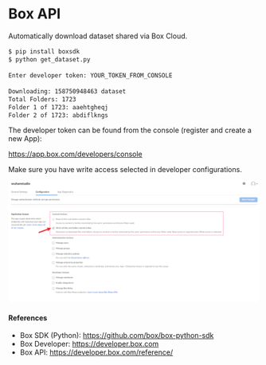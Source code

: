 # Box API

Automatically download dataset shared via Box Cloud.

```
$ pip install boxsdk
$ python get_dataset.py

Enter developer token: YOUR_TOKEN_FROM_CONSOLE

Downloading: 158750948463 dataset
Total Folders: 1723
Folder 1 of 1723: aaehtgheqj
Folder 2 of 1723: abdiflkngs
```

The developer token can be found from the console (register and create a new App):

https://app.box.com/developers/console

Make sure you have write access selected in developer configurations.

![](developer.png)

#### References

- Box SDK (Python): https://github.com/box/box-python-sdk
- Box Developer: https://developer.box.com
- Box API: https://developer.box.com/reference/
